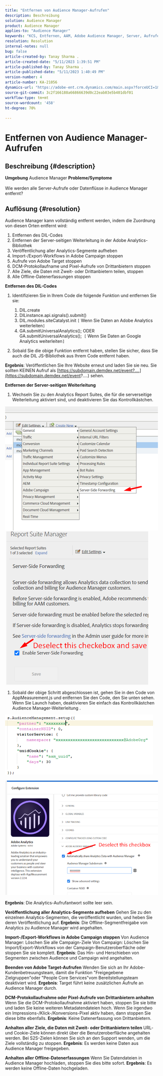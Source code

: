 ```yaml
---
title: "Entfernen von Audience Manager-Aufrufen"
description: Beschreibung
solution: Audience Manager
product: Audience Manager
applies-to: "Audience Manager"
keywords: "KCS, Entfernen, AAM, Adobe Audience Manager, Server, Aufrufe, Server-Aufrufe, Gewusst wie"
resolution: Resolution
internal-notes: null
bug: false
article-created-by: Tanay Sharma .
article-created-date: "5/11/2023 1:39:51 PM"
article-published-by: Tanay Sharma .
article-published-date: "5/11/2023 1:40:49 PM"
version-number: 4
article-number: KA-21056
dynamics-url: "https://adobe-ent.crm.dynamics.com/main.aspx?forceUCI=1&pagetype=entityrecord&etn=knowledgearticle&id=f3076d4a-01f0-ed11-8849-6045bd006079"
source-git-commit: 3c2f166188a66866639d0c22eab03e5b401dbf01
workflow-type: tm+mt
source-wordcount: '458'
ht-degree: 70%

---
```


# Entfernen von Audience Manager-Aufrufen

## Beschreibung {#description}

<b>Umgebung</b>
Audience Manager
<b>Probleme/Symptome</b><br><br>Wie werden alle Server-Aufrufe oder Datenflüsse in Audience Manager entfernt?<br>

## Auflösung {#resolution}


Audience Manager kann vollständig entfernt werden, indem die Zuordnung von diesen Orten entfernt wird:

1. Entfernen des DIL-Codes
2. Entfernen der Server-seitigen Weiterleitung in der Adobe Analytics-Bibliothek
3. Veröffentlichung aller Analytics-Segmente aufheben
4. Import-/Export-Workflows in Adobe Campaign stoppen
5. Aufrufe von Adobe Target stoppen
6. DCM-Protokollaufname und Pixel-Aufrufe von Drittanbietern stoppen
7. Alle Ziele, die Daten mit Zweit- oder Drittanbietern teilen, stoppen
8. Alle Offline-Datenerfassungen stoppen




<b>Entfernen des DIL-Codes</b>

1. Identifizieren Sie in Ihrem Code die folgende Funktion und entfernen Sie sie:

   1. DIL.create
   2. DILinstance.api.signals().submit()
   3. DIL.modules.siteCatalyst.init `[` Wenn Sie Daten an Adobe Analytics weiterleiten`]`
   4. GA.submitUniversalAnalytics(); ODER GA.submitUniversalAnalytics();  `[` Wenn Sie Daten an Google Analytics weiterleiten`]`
2. Sobald Sie die obige Funktion entfernt haben, stellen Sie sicher, dass Sie auch die DIL JS-Bibliothek aus Ihrem Code entfernt haben.


<b>Ergebnis</b>: Veröffentlichen Sie Ihre Website erneut und laden Sie sie neu. Sie sollten KEINEN Aufruf als [https://subdomain.demdex.net/event?....](https://subdomain.demdex.net/event?....) sehen.



<b>Entfernen der Server-seitigen Weiterleitung</b>

1. Wechseln Sie zu den Analytics Report Suites, die für die serverseitige Weiterleitung aktiviert sind, und deaktivieren Sie das Kontrollkästchen.


![](assets/8a6b5fd5-676c-ed11-9562-6045bd006239.png) ![](assets/8d6b5fd5-676c-ed11-9562-6045bd006239.png)

1. Sobald der obige Schritt abgeschlossen ist, gehen Sie in den Code von AppMeasurement.js und entfernen Sie den Code, den Sie unten sehen. Wenn Sie Launch haben, deaktivieren Sie einfach das Kontrollkästchen Audience Manager-Weiterleitung .


![](assets/8c6b5fd5-676c-ed11-9562-6045bd006239.png)             ![](assets/8b6b5fd5-676c-ed11-9562-6045bd006239.png)

<b>Ergebnis</b>: Die Analytics-Aufrufantwort sollte leer sein.

<b>Veröffentlichung aller Analytics-Segmente aufheben</b>
Gehen Sie zu den einzelnen Analytics-Segmenten, die veröffentlicht wurden, und heben Sie deren Veröffentlichung auf.
<b>Ergebnis</b>: Die Offline-Segmentfreigabe von Analytics zu Audience Manager wird angehalten.

<b>Import-/Export-Workflows in Adobe Campaign stoppen</b>
Von Audience Manager: Löschen Sie alle Campaign-Ziele
Von Campaign: Löschen Sie Import/Export-Workflows von der Campaign-Benutzeroberfläche oder stoppen Sie sie komplett.
<b>Ergebnis</b>: Das Hin- und Herschieben von Segmenten zwischen Audience und Campaign wird angehalten.

<b>Beenden von Adobe Target-Aufrufen</b>
Wenden Sie sich an Ihr Adobe-Kundenbetreuungsteam, damit die Funktion &quot;Freigegebene Zielgruppen&quot;oder &quot;People Core Services&quot;vom Bereitstellungsteam deaktiviert wird.
<b>Ergebnis</b>: Target führt keine zusätzlichen Aufrufe an Audience Manager durch.

<b>DCM-Protokollaufnahme oder Pixel-Aufrufe von Drittanbietern anhalten</b>
Wenn Sie die DCM-Protokollaufnahme aktiviert haben, stoppen Sie sie bitte und laden Sie keine weiteren Metadatendateien hoch.
Wenn Sie irgendwo ein Impressions-/Klick-/Konversions-Pixel aktiv haben, dann stoppen Sie diese bitte ebenfalls.
<b>Ergebnis</b>: Keine Datenerfassung von Drittanbietern.

<b>Anhalten aller Ziele, die Daten mit Zweit- oder Drittanbietern teilen</b>
URL- und Cookie-Ziele können direkt über die Benutzeroberfläche angehalten werden.
Bei S2S-Zielen können Sie sich an den Support wenden, um die Ziele vollständig zu stoppen.
<b>Ergebnis</b>: Es werden keine Daten aus Audience Manager freigegeben.

<b>Anhalten aller Offline-Datenerfassungen</b>
Wenn Sie Datendateien in Audience Manager hochladen, stoppen Sie dies bitte sofort.
<b>Ergebnis</b>: Es werden keine Offline-Daten hochgeladen.
